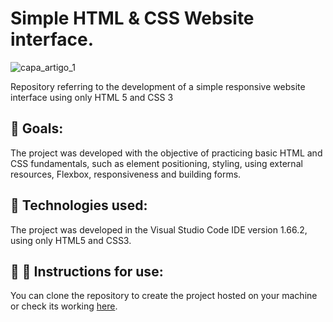 # Simple HTML & CSS Website interface.

![capa_artigo_1](https://user-images.githubusercontent.com/82412708/163899504-6bfbcb77-d5c3-4548-955b-e9bda6364ff0.png)

<p>Repository referring to the development of a simple responsive website interface using only HTML 5 and CSS 3</p>

## :dart: Goals:

<p> The project was developed with the objective of practicing basic HTML and CSS fundamentals, such as element positioning, styling, using external resources, Flexbox, responsiveness and building forms. </p>

## :receipt: Technologies used:

<p>The project was developed in the Visual Studio Code IDE version 1.66.2, using only HTML5 and CSS3.</p>

## 📲 :calling: Instructions for use:

You can clone the repository to create the project hosted on your machine or check its working [here](https://pedrowillianmo.github.io/Simple_HTML_And_CSS_Website/).


     
